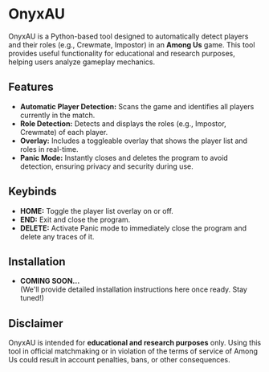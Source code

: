 # OnyxAU

OnyxAU is a Python-based tool designed to automatically detect players and their roles (e.g., Crewmate, Impostor) in an **Among Us** game. This tool provides useful functionality for educational and research purposes, helping users analyze gameplay mechanics.

## Features

- **Automatic Player Detection:** Scans the game and identifies all players currently in the match.
- **Role Detection:** Detects and displays the roles (e.g., Impostor, Crewmate) of each player.
- **Overlay:** Includes a toggleable overlay that shows the player list and roles in real-time.
- **Panic Mode:** Instantly closes and deletes the program to avoid detection, ensuring privacy and security during use.

## Keybinds

- **HOME:** Toggle the player list overlay on or off.
- **END:** Exit and close the program.
- **DELETE:** Activate Panic mode to immediately close the program and delete any traces of it.

## Installation

- **COMING SOON...**  
  (We'll provide detailed installation instructions here once ready. Stay tuned!)

## Disclaimer

OnyxAU is intended for **educational and research purposes** only. Using this tool in official matchmaking or in violation of the terms of service of Among Us could result in account penalties, bans, or other consequences.
